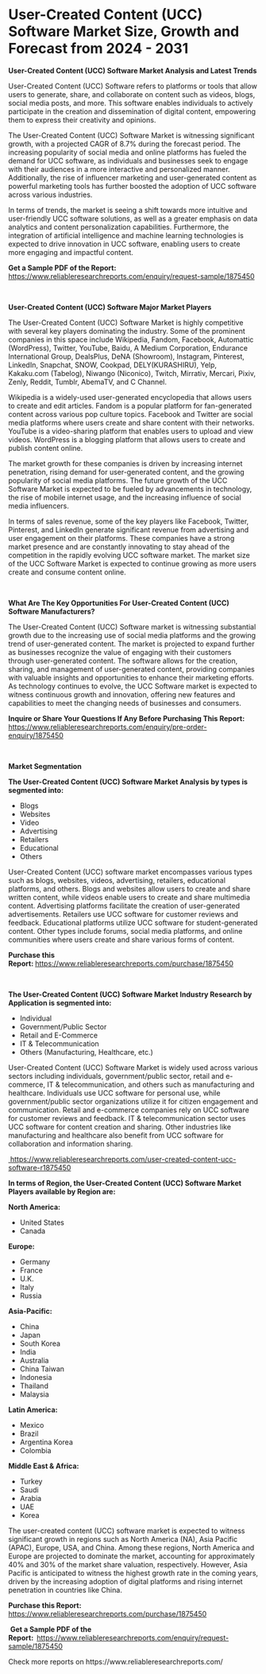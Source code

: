 <p><h1>User-Created Content (UCC) Software Market Size, Growth and Forecast from 2024 - 2031</h1></p><p><strong>User-Created Content (UCC) Software Market Analysis and Latest Trends</strong></p>
<p><p>User-Created Content (UCC) Software refers to platforms or tools that allow users to generate, share, and collaborate on content such as videos, blogs, social media posts, and more. This software enables individuals to actively participate in the creation and dissemination of digital content, empowering them to express their creativity and opinions.</p><p>The User-Created Content (UCC) Software Market is witnessing significant growth, with a projected CAGR of 8.7% during the forecast period. The increasing popularity of social media and online platforms has fueled the demand for UCC software, as individuals and businesses seek to engage with their audiences in a more interactive and personalized manner. Additionally, the rise of influencer marketing and user-generated content as powerful marketing tools has further boosted the adoption of UCC software across various industries.</p><p>In terms of trends, the market is seeing a shift towards more intuitive and user-friendly UCC software solutions, as well as a greater emphasis on data analytics and content personalization capabilities. Furthermore, the integration of artificial intelligence and machine learning technologies is expected to drive innovation in UCC software, enabling users to create more engaging and impactful content.</p></p>
<p><strong>Get a Sample PDF of the Report:&nbsp;</strong> <a href="https://www.reliableresearchreports.com/enquiry/request-sample/1875450">https://www.reliableresearchreports.com/enquiry/request-sample/1875450</a></p>
<p>&nbsp;</p>
<p><strong>User-Created Content (UCC) Software Major Market Players</strong></p>
<p><p>The User-Created Content (UCC) Software Market is highly competitive with several key players dominating the industry. Some of the prominent companies in this space include Wikipedia, Fandom, Facebook, Automattic (WordPress), Twitter, YouTube, Baidu, A Medium Corporation, Endurance International Group, DealsPlus, DeNA (Showroom), Instagram, Pinterest, LinkedIn, Snapchat, SNOW, Cookpad, DELY(KURASHIRU), Yelp, Kakaku.com (Tabelog), Niwango (Niconico), Twitch, Mirrativ, Mercari, Pixiv, Zenly, Reddit, Tumblr, AbemaTV, and C Channel.</p><p>Wikipedia is a widely-used user-generated encyclopedia that allows users to create and edit articles. Fandom is a popular platform for fan-generated content across various pop culture topics. Facebook and Twitter are social media platforms where users create and share content with their networks. YouTube is a video-sharing platform that enables users to upload and view videos. WordPress is a blogging platform that allows users to create and publish content online.</p><p>The market growth for these companies is driven by increasing internet penetration, rising demand for user-generated content, and the growing popularity of social media platforms. The future growth of the UCC Software Market is expected to be fueled by advancements in technology, the rise of mobile internet usage, and the increasing influence of social media influencers.</p><p>In terms of sales revenue, some of the key players like Facebook, Twitter, Pinterest, and LinkedIn generate significant revenue from advertising and user engagement on their platforms. These companies have a strong market presence and are constantly innovating to stay ahead of the competition in the rapidly evolving UCC software market. The market size of the UCC Software Market is expected to continue growing as more users create and consume content online.</p></p>
<p>&nbsp;</p>
<p><strong>What Are The Key Opportunities For User-Created Content (UCC) Software Manufacturers?</strong></p>
<p><p>The User-Created Content (UCC) Software market is witnessing substantial growth due to the increasing use of social media platforms and the growing trend of user-generated content. The market is projected to expand further as businesses recognize the value of engaging with their customers through user-generated content. The software allows for the creation, sharing, and management of user-generated content, providing companies with valuable insights and opportunities to enhance their marketing efforts. As technology continues to evolve, the UCC Software market is expected to witness continuous growth and innovation, offering new features and capabilities to meet the changing needs of businesses and consumers.</p></p>
<p><strong>Inquire or Share Your Questions If Any Before Purchasing This Report:</strong> <a href="https://www.reliableresearchreports.com/enquiry/pre-order-enquiry/1875450">https://www.reliableresearchreports.com/enquiry/pre-order-enquiry/1875450</a></p>
<p>&nbsp;</p>
<p><strong>Market Segmentation</strong></p>
<p><strong>The User-Created Content (UCC) Software Market Analysis by types is segmented into:</strong></p>
<p><ul><li>Blogs</li><li>Websites</li><li>Video</li><li>Advertising</li><li>Retailers</li><li>Educational</li><li>Others</li></ul></p>
<p><p>User-Created Content (UCC) software market encompasses various types such as blogs, websites, videos, advertising, retailers, educational platforms, and others. Blogs and websites allow users to create and share written content, while videos enable users to create and share multimedia content. Advertising platforms facilitate the creation of user-generated advertisements. Retailers use UCC software for customer reviews and feedback. Educational platforms utilize UCC software for student-generated content. Other types include forums, social media platforms, and online communities where users create and share various forms of content.</p></p>
<p><strong>Purchase this Report:&nbsp;</strong><a href="https://www.reliableresearchreports.com/purchase/1875450">https://www.reliableresearchreports.com/purchase/1875450</a></p>
<p>&nbsp;</p>
<p><strong>The User-Created Content (UCC) Software Market Industry Research by Application is segmented into:</strong></p>
<p><ul><li>Individual</li><li>Government/Public Sector</li><li>Retail and E-Commerce</li><li>IT & Telecommunication</li><li>Others (Manufacturing, Healthcare, etc.)</li></ul></p>
<p><p>User-Created Content (UCC) Software Market is widely used across various sectors including individuals, government/public sector, retail and e-commerce, IT & telecommunication, and others such as manufacturing and healthcare. Individuals use UCC software for personal use, while government/public sector organizations utilize it for citizen engagement and communication. Retail and e-commerce companies rely on UCC software for customer reviews and feedback. IT & telecommunication sector uses UCC software for content creation and sharing. Other industries like manufacturing and healthcare also benefit from UCC software for collaboration and information sharing.</p></p>
<p><a href="https://www.reliableresearchreports.com/user-created-content-ucc-software-r1875450">&nbsp;https://www.reliableresearchreports.com/user-created-content-ucc-software-r1875450</a></p>
<p><strong>In terms of Region, the User-Created Content (UCC) Software Market Players available by Region are:</strong></p>
<p>
    <p> <strong> North America: </strong>
        <ul>
            <li>United States</li>
            <li>Canada</li>
        </ul>
        </p> 
    <p> <strong> Europe: </strong>
        <ul>
            <li>Germany</li>
            <li>France</li>
            <li>U.K.</li>
            <li>Italy</li>
            <li>Russia</li>
        </ul>
        </p> 
    <p> <strong> Asia-Pacific: </strong>
        <ul>
            <li>China</li>
            <li>Japan</li>
            <li>South Korea</li>
            <li>India</li>
            <li>Australia</li>
            <li>China Taiwan</li>
            <li>Indonesia</li>
            <li>Thailand</li>
            <li>Malaysia</li>
        </ul>
        </p> 
    <p> <strong> Latin America: </strong>
        <ul>
            <li>Mexico</li>
            <li>Brazil</li>
            <li>Argentina Korea</li>
            <li>Colombia</li>
        </ul>
        </p> 
    <p> <strong> Middle East & Africa: </strong>
        <ul>
            <li>Turkey</li>
            <li>Saudi</li>
            <li>Arabia</li>
            <li>UAE</li>
            <li>Korea</li>
        </ul>
    </p>
    </p>
<p><p>The user-created content (UCC) software market is expected to witness significant growth in regions such as North America (NA), Asia Pacific (APAC), Europe, USA, and China. Among these regions, North America and Europe are projected to dominate the market, accounting for approximately 40% and 30% of the market share valuation, respectively. However, Asia Pacific is anticipated to witness the highest growth rate in the coming years, driven by the increasing adoption of digital platforms and rising internet penetration in countries like China.</p></p>
<p><strong>Purchase this Report: </strong><a href="https://www.reliableresearchreports.com/purchase/1875450">https://www.reliableresearchreports.com/purchase/1875450</a></p>
<p>&nbsp;<strong>Get a Sample PDF of the Report:&nbsp;&nbsp;</strong><a href="https://www.reliableresearchreports.com/enquiry/request-sample/1875450">https://www.reliableresearchreports.com/enquiry/request-sample/1875450</a></p>
<p><strong></strong></p>
<p>Check more reports on https://www.reliableresearchreports.com/</p>
